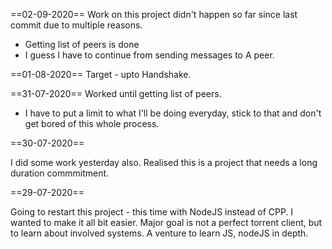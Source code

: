 ==02-09-2020==
Work on this project didn't happen so far since last commit due to multiple reasons. 
+ Getting list of peers is done
+ I guess I have to continue from sending messages to A peer.

==01-08-2020==
Target - upto Handshake.

==31-07-2020==
Worked until getting list of peers.
+ I have to put a limit to what I'll be doing everyday, stick to that and don't get bored of this whole process.

==30-07-2020==

I did some work yesterday also. Realised this is a project that needs a long duration commmitment. 

==29-07-2020==

Going to restart this project - this time with NodeJS instead of CPP.
I wanted to make it all bit easier. 
Major goal is not a perfect torrent client, but to learn about involved systems.
A venture to learn JS, nodeJS in depth.